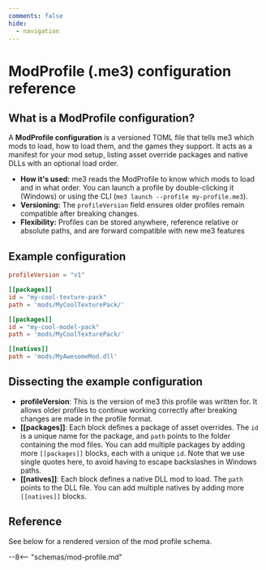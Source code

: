 ```yaml
---
comments: false
hide:
  - navigation
---
```

# ModProfile (.me3) configuration reference

## What is a ModProfile configuration?

A **ModProfile configuration** is a versioned TOML file that tells me3 which mods to load, how to load them, and the games they support. It acts as a manifest for your mod setup, listing asset override packages and native DLLs with an optional load order.

- **How it's used:** me3 reads the ModProfile to know which mods to load and in what order. You can launch a profile by double-clicking it (Windows) or using the CLI (`me3 launch --profile my-profile.me3`).
- **Versioning:** The `profileVersion` field ensures older profiles remain compatible after breaking changes.
- **Flexibility:** Profiles can be stored anywhere, reference relative or absolute paths, and are forward compatible with new me3 features

## Example configuration

```toml
profileVersion = "v1"

[[packages]]
id = "my-cool-texture-pack"
path = 'mods/MyCoolTexturePack/'

[[packages]]
id = "my-cool-model-pack"
path = 'mods/MyCoolTexturePack/'

[[natives]]
path = 'mods/MyAwesomeMod.dll'
```

## Dissecting the example configuration

- **profileVersion**: This is the version of me3 this profile was written for. It allows older profiles to continue working correctly after breaking changes are made in the profile format.
- **[[packages]]**: Each block defines a package of asset overrides. The `id` is a unique name for the package, and `path` points to the folder containing the mod files. You can add multiple packages by adding more `[[packages]]` blocks, each with a unique `id`. Note that we use single quotes here, to avoid having to escape backslashes in Windows paths.
- **[[natives]]**: Each block defines a native DLL mod to load. The `path` points to the DLL file. You can add multiple natives by adding more `[[natives]]` blocks.

## Reference

See below for a rendered version of the mod profile schema.

--8<-- "schemas/mod-profile.md"
